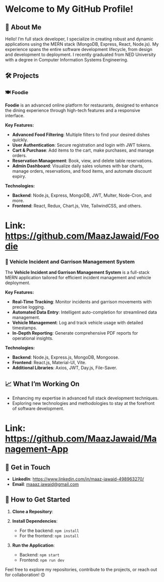 # Welcome to My GitHub Profile!

## 👋 About Me
Hello! I’m full stack developer, I specialize in creating robust and dynamic applications using the MERN stack (MongoDB, Express, React, Node.js). My experience spans the entire software development lifecycle, from design and development to deployment. I recently graduated from NED University with a degree in Computer Information Systems Engineering.

## 🛠 Projects

### 🍽️ Foodie
**Foodie** is an advanced online platform for restaurants, designed to enhance the dining experience through high-tech features and a responsive interface.

**Key Features:**
- **Advanced Food Filtering**: Multiple filters to find your desired dishes quickly.
- **User Authentication**: Secure registration and login with JWT tokens.
- **Cart & Purchase**: Add items to the cart, make purchases, and manage orders.
- **Reservation Management**: Book, view, and delete table reservations.
- **Admin Dashboard**: Visualize daily sales volumes with bar charts, manage orders, reservations, and food items, and automate discount expiry.

**Technologies:**
- **Backend**: Node.js, Express, MongoDB, JWT, Multer, Node-Cron, and more.
- **Frontend**: React, Redux, Chart.js, Vite, TailwindCSS, and others.

# Link: https://github.com/MaazJawaid/Foodie

### 🚓 Vehicle Incident and Garrison Management System
The **Vehicle Incident and Garrison Management System** is a full-stack MERN application tailored for efficient incident management and vehicle deployment.

**Key Features:**
- **Real-Time Tracking**: Monitor incidents and garrison movements with precise logging.
- **Automated Data Entry**: Intelligent auto-completion for streamlined data management.
- **Vehicle Management**: Log and track vehicle usage with detailed timestamps.
- **In-Depth Reporting**: Generate comprehensive PDF reports for operational insights.

**Technologies:**
- **Backend**: Node.js, Express.js, MongoDB, Mongoose.
- **Frontend**: React.js, Material-UI, Vite.
- **Additional Libraries**: Axios, JWT, Day.js, File-Saver.

## 📈 What I’m Working On
- Enhancing my expertise in advanced full stack development techniques.
- Exploring new technologies and methodologies to stay at the forefront of software development.

# Link: https://github.com/MaazJawaid/Management-App

## 💬 Get in Touch
- **LinkedIn**: https://www.linkedin.com/in/maaz-jawaid-498963270/
- **Email**: maaaz.jawaid@gmail.com

## 📂 How to Get Started

1. **Clone a Repository**:

2. **Install Dependencies**:
   - For the backend: `npm install`
   - For the frontend: `npm install`

3. **Run the Application**:
   - Backend: `npm start`
   - Frontend: `npm run dev`

Feel free to explore my repositories, contribute to the projects, or reach out for collaboration! 😊

